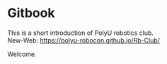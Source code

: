 
 # Gitbook
This is a short introduction of PolyU robotics club.  
New-Web: https://polyu-robocon.github.io/Rb-Club/

Welcome.

